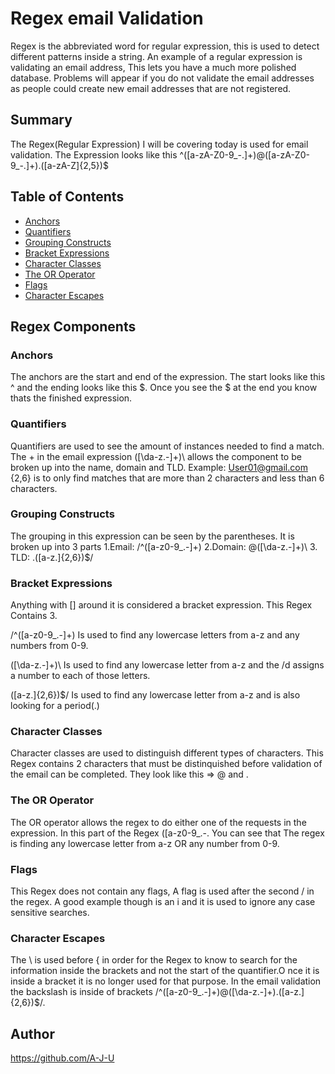 # Regex email Validation

Regex is the abbreviated word for regular expression, this is used to detect different patterns inside a string. An example of a regular expression is validating an email address, This lets you have a much more polished database. Problems will appear if you do not validate the email addresses as people could create new email addresses that are not registered. 


## Summary

The Regex(Regular Expression) I will be covering today is used for email validation.
The Expression looks like this 	^([a-zA-Z0-9_\-\.]+)@([a-zA-Z0-9_\-\.]+)\.([a-zA-Z]{2,5})$

## Table of Contents

- [Anchors](#anchors)
- [Quantifiers](#quantifiers)
- [Grouping Constructs](#grouping-constructs)
- [Bracket Expressions](#bracket-expressions)
- [Character Classes](#character-classes)
- [The OR Operator](#the-or-operator)
- [Flags](#flags)
- [Character Escapes](#character-escapes)

## Regex Components

### Anchors

The anchors are the start and end of the expression. The start looks like this ^ and the ending looks like this $. Once you see the $ at the end you know thats the finished expression.

### Quantifiers

Quantifiers are used to see the amount of instances needed to find a match.
The + in the email expression ([\da-z\.-]+)\ allows the component to be broken up into the name, domain and TLD. Example: User01@gmail.com
{2,6} is to only find matches that are more than 2 characters and less than 6 characters.

### Grouping Constructs

The grouping in this expression can be seen by the parentheses. It is broken up into 3 parts 1.Email: /^([a-z0-9_\.-]+) 2.Domain: @([\da-z\.-]+)\ 3. TLD: .([a-z\.]{2,6})$/ 

### Bracket Expressions

Anything with [] around it is considered a bracket expression. This Regex Contains 3.

/^([a-z0-9_\.-]+) Is used to find any lowercase letters from a-z and any numbers from 0-9.

([\da-z\.-]+)\ Is used to find any lowercase letter from a-z and the /d assigns a number to each of those letters.

([a-z\.]{2,6})$/ Is used to find any lowercase letter from a-z and is also looking for a period(.)

### Character Classes

Character classes are used to distinguish different types of characters.
This Regex contains 2 characters that must be distinquished before validation of the email can be completed. They look like this => @ and .

### The OR Operator

The OR operator allows the regex to do either one of the requests in the expression. In this part of the Regex ([a-z0-9_\.-. You can see that The regex is finding any lowercase letter from a-z OR any number from 0-9.

### Flags

 This Regex does not contain any flags, A flag is used after the second / in the regex. A good example though is an i and it is used to ignore any case sensitive searches.

### Character Escapes

The \ is used before { in order for the Regex to know to search for the information inside the brackets and not the start of the quantifier.O nce it is inside a bracket it is no longer used for that purpose. In the email validation the backslash is inside of brackets /^([a-z0-9_\.-]+)@([\da-z\.-]+)\.([a-z\.]{2,6})$/.

## Author

https://github.com/A-J-U
